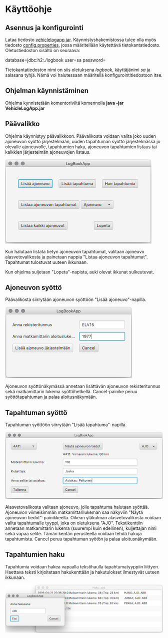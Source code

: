 # Käyttöohje

## Asennus ja konfigurointi

Lataa tiedosto [vehiclelogapp.jar](https://github.com/skoskipaa/ot-harjoitustyo/releases/tag/viikko6).
Käynnistyshakemistossa tulee olla myös tiedosto [config.properties](https://github.com/skoskipaa/ot-harjoitustyo/releases/tag/viikko6), jossa määritellään käytettävä tietokantatiedosto. Oletustiedoston sisältö on seuraava:

database=jdbc:h2:./logbook
user=sa
password=

Tietokantatiedoston nimi on siis oletuksena *logbook*, käyttäjänimi *sa* ja salasana tyhjä. Nämä voi halutessaan määritellä konfigurointitiedostoon itse.

## Ohjelman käynnistäminen

Ohjelma kynnistetään komentoriviltä komennolla
**java -jar VehicleLogApp.jar**


## Päävalikko

Ohjelma käynnistyy päävalikkoon. Päävalikosta voidaan valita joko uuden ajoneuvon syöttö järjestelmään, uuden tapahtuman syöttö järjestelmässä jo olevalle ajoneuvolle, tapahtumien haku, ajoneuvon tapahtumien listaus tai kaikkien järjestelmän ajoneuvojen listaus.

<img src="https://github.com/skoskipaa/ot-harjoitustyo/blob/master/dokumentointi/kuvat/paavalikko.png">

Kun halutaan listata tietyn ajoneuvon tapahtumat, valitaan ajoneuvo alasvetovalikosta ja painetaan nappia "Listaa ajoneuvon tapahtumat". Tapahtumat tulostuvat uuteen ikkunaan.

Kun ohjelma suljetaan "Lopeta"-napista, auki olevat ikkunat sulkeutuvat.

## Ajoneuvon syöttö

Päävalikosta siirrytään ajoneuvon syöttöön "Lisää ajoneuvo"-napilla.

<img src="https://github.com/skoskipaa/ot-harjoitustyo/blob/master/dokumentointi/kuvat/anlisays.png">

Ajoneuvon syöttönäkymässä annetaan lisättävän ajoneuvon rekisteritunnus sekä matkamittarin lukema syöttöhetkellä. Cancel-painike peruu syöttötapahtuman ja palaa aloitusnäkymään.

## Tapahtuman syöttö

Tapahtuman syöttöön siirrytään "Lisää tapahtuma"-napilla.

<img src="https://github.com/skoskipaa/ot-harjoitustyo/blob/master/dokumentointi/kuvat/tapsyotto.png">

Alasvetovalikosta valitaan ajoneuvo, jolle tapahtuma halutaan syöttää. Ajoneuvon viimeisimmän matkamittarilukeman saa näkyviin "Näytä ajoneuvon tiedot"-painikkeella. Oikean yläkulman alasvetovalikosta voidaan valita tapahtumalle tyyppi, joka on oletuksena "AJO". Tekstikenttiin annetaan matkamittarin lukema (suurempi kuin edellinen), kuljettajan nimi sekä vapaa selite. Tämän kentän perusteella voidaan tehdä hakuja tapahtumista. Cancel peruu tapahtuman syötön ja palaa aloitusnäkymään.

## Tapahtumien haku

Tapahtumia voidaan hakea vapaalla tekstihaulla tapahtumatyyppiin liittyen. Haettava teksti kirjoitetaan hakukenttään ja hakutulokset ilmestyvät uuteen ikkunaan.

<img src="https://github.com/skoskipaa/ot-harjoitustyo/blob/master/dokumentointi/kuvat/haku2.png">


